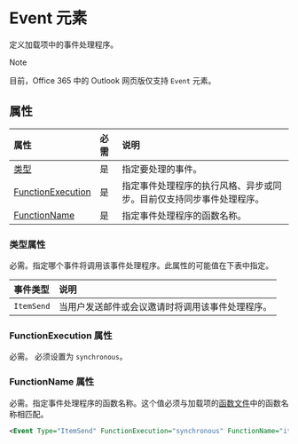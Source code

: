 # <a name="event-element"></a>Event 元素

定义加载项中的事件处理程序。

> [!NOTE] 
> 目前，Office 365 中的  Outlook 网页版仅支持 `Event` 元素。

## <a name="attributes"></a>属性

|  属性  |  必需  |  说明  |
|:-----|:-----|:-----|
|  [类型](#type-attribute)  |  是  | 指定要处理的事件。 |
|  [FunctionExecution](#functionexecution-attribute)  |  是  | 指定事件处理程序的执行风格、异步或同步。目前仅支持同步事件处理程序。 |
|  [FunctionName](#functionname-attribute)  |  是  | 指定事件处理程序的函数名称。 |

### <a name="type-attribute"></a>类型属性

必需。指定哪个事件将调用该事件处理程序。此属性的可能值在下表中指定。

|  事件类型  |  说明  |
|:-----|:-----|
|  `ItemSend`  |  当用户发送邮件或会议邀请时将调用该事件处理程序。  |

### <a name="functionexecution-attribute"></a>FunctionExecution 属性

必需。 必须设置为 `synchronous`。

### <a name="functionname-attribute"></a>FunctionName 属性

必需。指定事件处理程序的函数名称。这个值必须与加载项的[函数文件](functionfile.md)中的函数名称相匹配。

```xml
<Event Type="ItemSend" FunctionExecution="synchronous" FunctionName="itemSendHandler" /> 
```